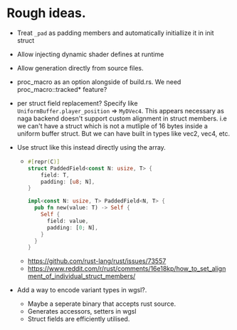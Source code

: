 # Rough ideas. 

* Treat `_pad` as padding members and automatically initiallize it in init struct
* Allow injecting dynamic shader defines at runtime
* Allow generation directly from source files.
* proc_macro as an option alongside of build.rs. We need proc_macro::tracked* feature?
* per struct field replacement? Specify like `UniformBuffer.player_position` => `MyDVec4`.
  This appears necessary as naga backend doesn't support custom alignment in struct members. 
  i.e we can't have a struct which is not a mutliple of 16 bytes inside a uniform buffer struct. 
  But we can have built in types like vec2, vec4, etc.

* Use struct like this instead directly using the array.
  * ```rust
    #[repr(C)]
    struct PaddedField<const N: usize, T> {
        field: T,
        padding: [u8; N],
    }

    impl<const N: usize, T> PaddedField<N, T> {
      pub fn new(value: T) -> Self {
        Self {
          field: value,
          padding: [0; N],
        }
      }
    }
    ```

  - https://github.com/rust-lang/rust/issues/73557
  - https://www.reddit.com/r/rust/comments/16e18kp/how_to_set_alignment_of_individual_struct_members/

* Add a way to encode variant types in wgsl?. 
  * Maybe a seperate binary that accepts rust source. 
  * Generates accessors, setters in wgsl
  * Struct fields are efficiently utilised.
